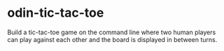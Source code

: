 # odin-tic-tac-toe
Build a tic-tac-toe game on the command line where two human players can play against each other and the board is displayed in between turns.
